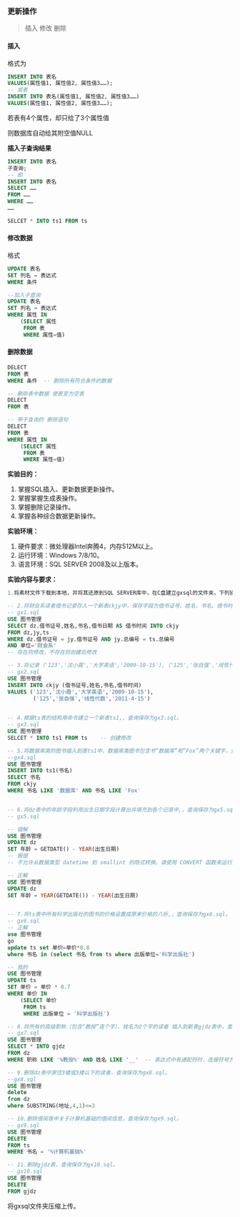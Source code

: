 ### 更新操作

> 插入   修改    删除

#### 插入

格式为

```sql
INSERT INTO 表名
VALUES(属性值1, 属性值2, 属性值3……);
-- 或者
INSERT INTO 表名(属性值1, 属性值2, 属性值3……)
VALUES(属性值1, 属性值2, 属性值3……);
```

若表有4个属性，却只给了3个属性值

则数据库自动给其附空值NULL

**插入子查询结果**

```sql
INSERT INTO 表名
子查询;
-- 即
INSERT INTO 表名
SELECT ……
FROM ……
WHERE ……
……

SELCET * INTO ts1 FROM ts
```



#### 修改数据

格式

```SQL
UPDATE 表名
SET 列名 = 表达式
WHERE 条件

--加入子查询
UPDATE 表名
SET 列名 = 表达式
WHERE 属性 IN 
	(SELECT 属性
     FROM 表
     WHERE 属性=值)
```



#### 删除数据

```sql
DELECT 
FROM 表
WHERE 条件  -- 删除所有符合条件的数据

-- 删除表中数据 使表变为空表
DELECT 
FROM 表

-- 带子查询的 删除语句
DELECT 
FROM 表
WHERE 属性 IN
	(SELECT 属性
     FROM 表
     WHERE 属性=值)
```







**实验目的：**

1.  掌握SQL插入、更新数据更新操作。
2.  掌握掌握生成表操作。
3.  掌握删除记录操作。
4.  掌握各种综合数据更新操作。

**实验环境：**

1.  硬件要求：微处理器Intel奔腾4，内存512M以上。
2.  运行环境：Windows 7/8/10。
3.  语言环境：SQL SERVER 2008及以上版本。

**实验内容与要求：**

```SQL
1.将素材文件下载到本地，并将其还原到SQL SERVER库中，在C盘建立gxsql的文件夹，下列操作生成的sql文件均存放到该文件夹中。

-- 2.将财会系读者借书记录存入一个新表ckjy中，保存字段为借书证号、姓名、书名、借书时间，查询保存为gx1.sql。
-- gx1.sql
USE 图书管理
SELECT dz.借书证号,姓名,书名,借书日期 AS 借书时间 INTO ckjy 
FROM dz,jy,ts
WHERE dz.借书证号 = jy.借书证号 AND jy.总编号 = ts.总编号 
AND 单位='财会系'
-- 存在则修改，不存在则创建后修改

-- 3.将记录（'123','沈小霞','大学英语','2009-10-15'),（'125','张自强','线性代数','2011-4-15')插入到ckjy表中，查询保存为gx2.sql。
-- gx2.sql
USE 图书管理
INSERT INTO ckjy (借书证号,姓名,书名,借书时间)
VALUES ('123','沈小霞','大学英语','2009-10-15'),
		('125','张自强','线性代数','2011-4-15')
		

-- 4.根据ts表的结构用命令建立一个新表ts1,，查询保存为gx3.sql。
-- gx3.sql
USE 图书管理
SELCET * INTO ts1 FROM ts    -- 创建修改

-- 5.将数据库类的图书插入到表ts1中，数据库类图书包含书“数据库”和“Fox”两个关键字，查询保存为gx4.sql。
--gx4.sql
USE 图书管理
INSERT INTO ts1(书名)
SELECT 书名
FROM ckjy
WHERE 书名 LIKE '数据库' AND 书名 LIKE 'Fox'


-- 6.将dz表中的年龄字段利用出生日期字段计算出并填充到各个记录中,，查询保存为gx5.sql。
-- gx5.sql

-- 错解
USE 图书管理
UPDATE dz 
SET 年龄 = GETDATE() - YEAR(出生日期)
-- 报错
-- 不允许从数据类型 datetime 到 smallint 的隐式转换。请使用 CONVERT 函数来运行此查询。

-- 正解
USE 图书管理
UPDATE dz 
SET 年龄 = YEAR(GETDATE()) - YEAR(出生日期)


-- 7.将ts表中所有科学出版社的图书的价格设置成原来价格的八折,，查询保存为gx6.sql。
-- gx6.sql
-- 正解
use 图书管理
go
update ts set 单价=单价*0.8
where 书名 in (select 书名 from ts where 出版单位='科学出版社')

-- 我的
USE 图书管理
UPDATE ts
SET 单价 = 单价 * 0.7
WHERE 单价 IN
	(SELECT 单价
	 FROM ts
	 WHERE 出版单位 = '科学出版社')

-- 8.将所有的高级职称（包含“教授”连个字）、姓名为2个字的读者 插入到新表gjdz表中，查询保存为gx7.sql。
-- gx7.sql
USE 图书管理
SELECT * INTO gjdz
FROM dz
WHERE 职称 LIKE '%教授%' AND 姓名 LIKE '__'  -- 表达式中有通配符时，连接符号为 LIKE

-- 9.删除dz表中家住3楼或3楼以下的读者，查询保存为gx8.sql。
--gx8.sql
USE 图书管理
delete 
from dz 
where SUBSTRING(地址,4,1)<=3

-- 10.删除借阅表中关于计算机基础的借阅信息，查询保存为gx9.sql。
-- gx9.sql
USE 图书管理
DELETE
FROM ts
WHERE 书名 = '%计算机基础%'

-- 11.删除gjdz表，查询保存为gx10.sql。
-- gx10.sql
USE 图书管理
DELETE
FROM gjdz

```

将gxsql文件夹压缩上传。